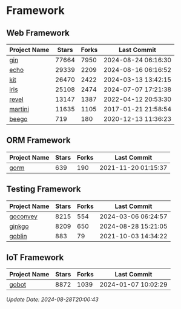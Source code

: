 # Framework

## Web Framework
| Project Name | Stars | Forks | Last Commit |
| ------------ | ----- | ----- | ----------- |
| [gin](https://github.com/gin-gonic/gin) | 77664 | 7950 | 2024-08-24 06:16:30 |
| [echo](https://github.com/labstack/echo) | 29339 | 2209 | 2024-08-16 06:16:52 |
| [kit](https://github.com/go-kit/kit) | 26470 | 2422 | 2024-03-13 13:42:15 |
| [iris](https://github.com/kataras/iris) | 25108 | 2474 | 2024-07-07 17:21:38 |
| [revel](https://github.com/revel/revel) | 13147 | 1387 | 2022-04-12 20:53:30 |
| [martini](https://github.com/go-martini/martini) | 11635 | 1105 | 2017-01-21 21:58:54 |
| [beego](https://github.com/astaxie/beego) | 719 | 180 | 2020-12-13 11:36:23 |

## ORM Framework
| Project Name | Stars | Forks | Last Commit |
| ------------ | ----- | ----- | ----------- |
| [gorm](https://github.com/jinzhu/gorm) | 639 | 190 | 2021-11-20 01:15:37 |

## Testing Framework
| Project Name | Stars | Forks | Last Commit |
| ------------ | ----- | ----- | ----------- |
| [goconvey](https://github.com/smartystreets/goconvey) | 8215 | 554 | 2024-03-06 06:24:57 |
| [ginkgo](https://github.com/onsi/ginkgo) | 8209 | 650 | 2024-08-28 15:21:05 |
| [goblin](https://github.com/franela/goblin) | 883 | 79 | 2021-10-03 14:34:22 |

## IoT Framework
| Project Name | Stars | Forks | Last Commit |
| ------------ | ----- | ----- | ----------- |
| [gobot](https://github.com/hybridgroup/gobot) | 8872 | 1039 | 2024-01-07 10:02:29 |

*Update Date: 2024-08-28T20:00:43*